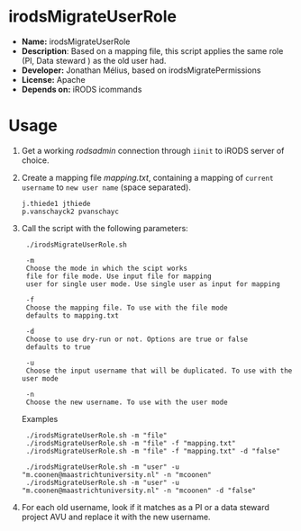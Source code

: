 # irodsMigrateUserRole

* **Name:** irodsMigrateUserRole
* **Description**: Based on a mapping file, this script applies the same role (PI, Data steward )
    as the old user had.
* **Developer:** Jonathan Mélius, based on irodsMigratePermissions
* **License:** Apache
* **Depends on:** iRODS icommands

# Usage
1. Get a working _rodsadmin_ connection through `iinit` to iRODS server of choice.

2. Create a mapping file _mapping.txt_, containing a mapping of `current username` to `new user name` (space separated). 
   ```
   j.thiede1 jthiede
   p.vanschayck2 pvanschayc
   ```

3. Call the script with the following parameters:
   ```
    ./irodsMigrateUserRole.sh
    
    -m 
    Choose the mode in which the scipt works 
    file for file mode. Use input file for mapping
    user for single user mode. Use single user as input for mapping
    
    -f 
    Choose the mapping file. To use with the file mode
    defaults to mapping.txt
    
    -d 
    Choose to use dry-run or not. Options are true or false
    defaults to true
    
    -u 
    Choose the input username that will be duplicated. To use with the user mode
    
    -n 
    Choose the new username. To use with the user mode

   ```
   
   Examples
   ```
    ./irodsMigrateUserRole.sh -m "file" 
    ./irodsMigrateUserRole.sh -m "file" -f "mapping.txt" 
    ./irodsMigrateUserRole.sh -m "file" -f "mapping.txt" -d "false"
    
    ./irodsMigrateUserRole.sh -m "user" -u "m.coonen@maastrichtuniversity.nl" -n "mcoonen"
    ./irodsMigrateUserRole.sh -m "user" -u "m.coonen@maastrichtuniversity.nl" -n "mcoonen" -d "false" 
   ```
5. For each old username, look if it matches as a PI or a data steward project AVU and replace it with the new username.


